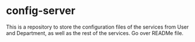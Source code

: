 # config-server
This is a repository to store the configuration files of the services from User and Department, as well as the rest of the services. Go over READMe file.
